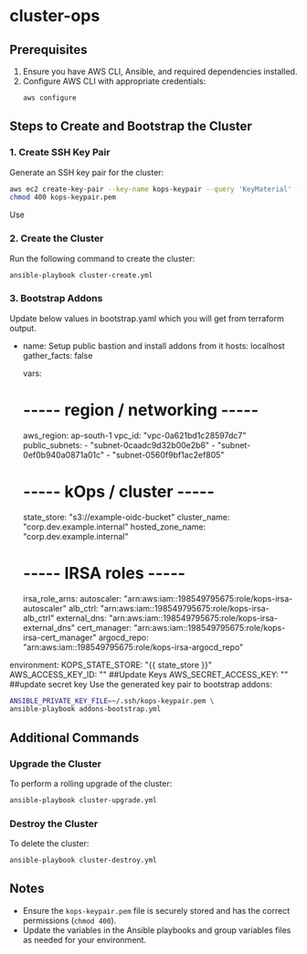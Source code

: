 # cluster-ops

## Prerequisites
1. Ensure you have AWS CLI, Ansible, and required dependencies installed.
2. Configure AWS CLI with appropriate credentials:
   ```bash
   aws configure
   ```

## Steps to Create and Bootstrap the Cluster

### 1. Create SSH Key Pair
Generate an SSH key pair for the cluster:
```bash
aws ec2 create-key-pair --key-name kops-keypair --query 'KeyMaterial' --output text > kops-keypair.pem
chmod 400 kops-keypair.pem
```

Use 

### 2. Create the Cluster
Run the following command to create the cluster:
```bash
ansible-playbook cluster-create.yml
```

### 3. Bootstrap Addons

Update below values in bootstrap.yaml which you will get from terraform output.

- name: Setup public bastion and install addons from it
  hosts: localhost
  gather_facts: false

  vars:
    # ----- region / networking -----
    aws_region: ap-south-1
    vpc_id: "vpc-0a621bd1c28597dc7"
    public_subnets:
      - "subnet-0caadc9d32b00e2b6"
      - "subnet-0ef0b940a0871a01c"
      - "subnet-0560f9bf1ac2ef805"

    # ----- kOps / cluster -----
    state_store: "s3://example-oidc-bucket"
    cluster_name: "corp.dev.example.internal"
    hosted_zone_name: "corp.dev.example.internal"

    # ----- IRSA roles -----
    irsa_role_arns:
      autoscaler:   "arn:aws:iam::198549795675:role/kops-irsa-autoscaler"
      alb_ctrl:     "arn:aws:iam::198549795675:role/kops-irsa-alb_ctrl"
      external_dns: "arn:aws:iam::198549795675:role/kops-irsa-external_dns"
      cert_manager: "arn:aws:iam::198549795675:role/kops-irsa-cert_manager"
      argocd_repo:  "arn:aws:iam::198549795675:role/kops-irsa-argocd_repo"

environment:
        KOPS_STATE_STORE: "{{ state_store }}"
        AWS_ACCESS_KEY_ID: "" ##Update Keys
        AWS_SECRET_ACCESS_KEY: "" ##update secret key
Use the generated key pair to bootstrap addons:
```bash
ANSIBLE_PRIVATE_KEY_FILE=~/.ssh/kops-keypair.pem \
ansible-playbook addons-bootstrap.yml
```

## Additional Commands

### Upgrade the Cluster
To perform a rolling upgrade of the cluster:
```bash
ansible-playbook cluster-upgrade.yml
```

### Destroy the Cluster
To delete the cluster:
```bash
ansible-playbook cluster-destroy.yml
```

## Notes
- Ensure the `kops-keypair.pem` file is securely stored and has the correct permissions (`chmod 400`).
- Update the variables in the Ansible playbooks and group variables files as needed for your environment.
